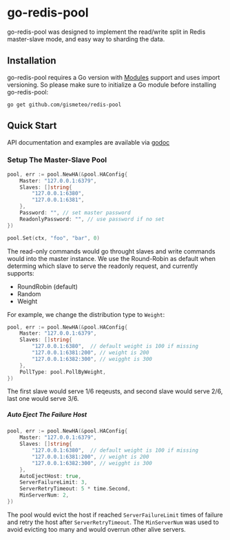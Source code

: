 # go-redis-pool

go-redis-pool was designed to implement the read/write split in Redis master-slave mode, and easy way to sharding the data.

## Installation

go-redis-pool requires a Go version with [Modules](https://github.com/golang/go/wiki/Modules) support and uses import versioning. So please make sure to initialize a Go module before installing go-redis-pool:

```shell
go get github.com/gismeteo/redis-pool
```

## Quick Start

API documentation and examples are available via [godoc](https://godoc.org/github.com/bitleak/go-redis-pool/v2)

### Setup The Master-Slave Pool

```go
pool, err := pool.NewHA(&pool.HAConfig{
    Master: "127.0.0.1:6379",
    Slaves: []string{
        "127.0.0.1:6380",
        "127.0.0.1:6381",
    },
    Password: "", // set master password
    ReadonlyPassword: "", // use password if no set
})

pool.Set(ctx, "foo", "bar", 0)
```

The read-only commands would go throught slaves and write commands would into the master instance. We use the Round-Robin as default when determing which slave to serve the readonly request, and currently supports:

* RoundRobin (default)
* Random
* Weight

For example, we change the distribution type to `Weight`:

```go
pool, err := pool.NewHA(&pool.HAConfig{
    Master: "127.0.0.1:6379",
    Slaves: []string{
        "127.0.0.1:6380",  // default weight is 100 if missing
        "127.0.0.1:6381:200", // weight is 200
        "127.0.0.1:6382:300", // weigght is 300
    },
    PollType: pool.PollByWeight,
})
```

The first slave would serve 1/6 reqeusts, and second slave would serve 2/6, last one would serve 3/6. 

##### Auto Eject The Failure Host 

```go
pool, err := pool.NewHA(&pool.HAConfig{
    Master: "127.0.0.1:6379",
    Slaves: []string{
        "127.0.0.1:6380",  // default weight is 100 if missing
        "127.0.0.1:6381:200", // weight is 200
        "127.0.0.1:6382:300", // weigght is 300
    },
    AutoEjectHost: true,
    ServerFailureLimit: 3,
    ServerRetryTimeout: 5 * time.Second,
    MinServerNum: 2,
})
```

The pool would evict the host if reached `ServerFailureLimit` times of failure and retry the host after `ServerRetryTimeout`. The
`MinServerNum` was used to avoid evicting too many and would overrun other alive servers. 

